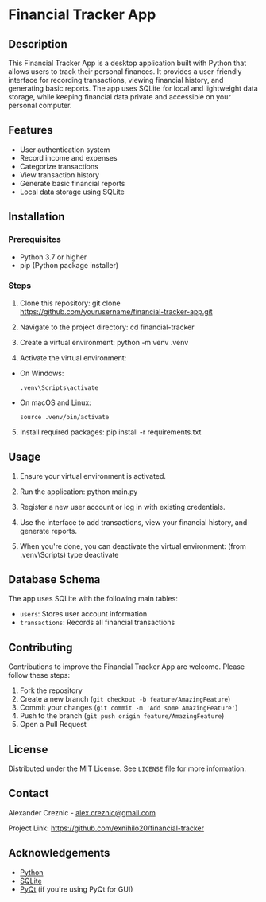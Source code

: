 # Financial Tracker App

## Description
This Financial Tracker App is a desktop application built with Python that allows users to track their personal finances. It provides a user-friendly interface for recording transactions, viewing financial history, and generating basic reports. The app uses SQLite for local and lightweight data storage, while keeping financial data private and accessible on your personal computer.

## Features
- User authentication system
- Record income and expenses
- Categorize transactions
- View transaction history
- Generate basic financial reports
- Local data storage using SQLite

## Installation

### Prerequisites
- Python 3.7 or higher
- pip (Python package installer)

### Steps
1. Clone this repository:
git clone https://github.com/yourusername/financial-tracker-app.git


2. Navigate to the project directory:
cd financial-tracker


3. Create a virtual environment:
python -m venv .venv


4. Activate the virtual environment:
- On Windows:
  ```
  .venv\Scripts\activate
  ```
- On macOS and Linux:
  ```
  source .venv/bin/activate
  ```

5. Install required packages:
pip install -r requirements.txt


## Usage
1. Ensure your virtual environment is activated.

2. Run the application:
python main.py


3. Register a new user account or log in with existing credentials.

4. Use the interface to add transactions, view your financial history, and generate reports.

5. When you're done, you can deactivate the virtual environment:
 (from .venv\Scripts\) type deactivate

## Database Schema
The app uses SQLite with the following main tables:
- `users`: Stores user account information
- `transactions`: Records all financial transactions

## Contributing
Contributions to improve the Financial Tracker App are welcome. Please follow these steps:

1. Fork the repository
2. Create a new branch (`git checkout -b feature/AmazingFeature`)
3. Commit your changes (`git commit -m 'Add some AmazingFeature'`)
4. Push to the branch (`git push origin feature/AmazingFeature`)
5. Open a Pull Request

## License
Distributed under the MIT License. See `LICENSE` file for more information.

## Contact
Alexander Creznic - alex.creznic@gmail.com

Project Link: https://github.com/exnihilo20/financial-tracker

## Acknowledgements
- [Python](https://www.python.org/)
- [SQLite](https://www.sqlite.org/index.html)
- [PyQt](https://riverbankcomputing.com/software/pyqt/intro) (if you're using PyQt for GUI)
